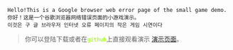 	Hello!This is a Google browser web error page of the small game demo.
	你好！这是一个谷歌浏览器网络错误页面的小游戏演示。
	이것은 구 글 브라우저 인터넷 오류 페이지의 작은 게임 시연이다
> 你可以登陆下载或者在<b style=color:greenyellow>`github`</b>上直接观看演示 [演示页面](http://example.com/ "panjianxin1996")。